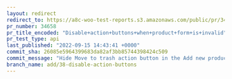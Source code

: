 ```yaml
---
layout: redirect
redirect_to: https://a8c-woo-test-reports.s3.amazonaws.com/public/pr/34658/api/index.html
pr_number: 34658
pr_title_encoded: "Disable+action+buttons+when+product+form+is+invalid"
pr_test_type: api
last_published: "2022-09-15 14:43:41 +0000"
commit_sha: 26085e5964399683da82af3bb85744398424c509
commit_message: "Hide Move to trash action button in the Add new product page"
branch_name: add/38-disable-action-buttons
---
```

